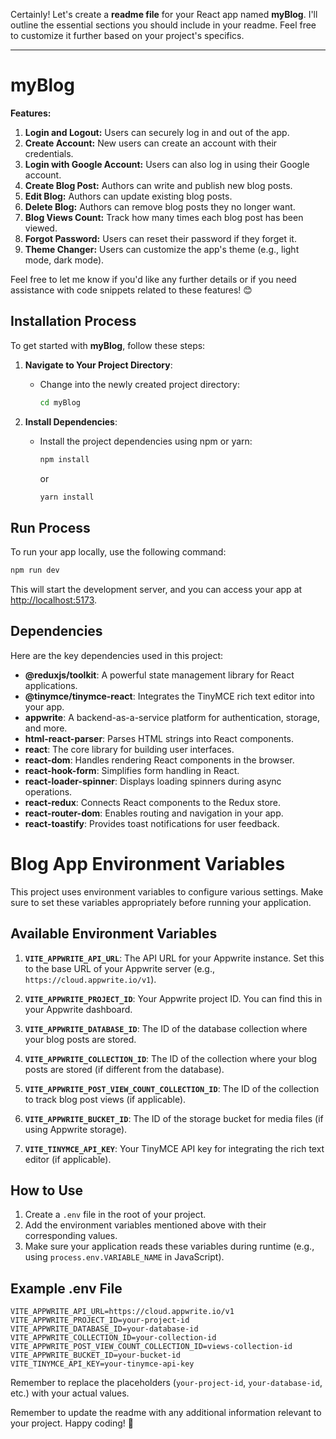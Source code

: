 Certainly! Let's create a **readme file** for your React app named **myBlog**. I'll outline the essential sections you should include in your readme. Feel free to customize it further based on your project's specifics.

---

# myBlog

**Features:**

1. **Login and Logout:** Users can securely log in and out of the app.
2. **Create Account:** New users can create an account with their credentials.
3. **Login with Google Account:** Users can also log in using their Google account.
4. **Create Blog Post:** Authors can write and publish new blog posts.
5. **Edit Blog:** Authors can update existing blog posts.
6. **Delete Blog:** Authors can remove blog posts they no longer want.
7. **Blog Views Count:** Track how many times each blog post has been viewed.
8. **Forgot Password:** Users can reset their password if they forget it.
9. **Theme Changer:** Users can customize the app's theme (e.g., light mode, dark mode).

Feel free to let me know if you'd like any further details or if you need assistance with code snippets related to these features! 😊
## Installation Process

To get started with **myBlog**, follow these steps:

1. **Navigate to Your Project Directory**:
   - Change into the newly created project directory:
     ```bash
     cd myBlog
     ```

2. **Install Dependencies**:
   - Install the project dependencies using npm or yarn:
     ```bash
     npm install
     ```
     or
     ```bash
     yarn install
     ```

## Run Process

To run your app locally, use the following command:

```bash
npm run dev
```

This will start the development server, and you can access your app at [http://localhost:5173](http://localhost:5173).

## Dependencies

Here are the key dependencies used in this project:

- **@reduxjs/toolkit**: A powerful state management library for React applications.
- **@tinymce/tinymce-react**: Integrates the TinyMCE rich text editor into your app.
- **appwrite**: A backend-as-a-service platform for authentication, storage, and more.
- **html-react-parser**: Parses HTML strings into React components.
- **react**: The core library for building user interfaces.
- **react-dom**: Handles rendering React components in the browser.
- **react-hook-form**: Simplifies form handling in React.
- **react-loader-spinner**: Displays loading spinners during async operations.
- **react-redux**: Connects React components to the Redux store.
- **react-router-dom**: Enables routing and navigation in your app.
- **react-toastify**: Provides toast notifications for user feedback.

# Blog App Environment Variables

This project uses environment variables to configure various settings. Make sure to set these variables appropriately before running your application.

## Available Environment Variables

1. **`VITE_APPWRITE_API_URL`**: The API URL for your Appwrite instance. Set this to the base URL of your Appwrite server (e.g., `https://cloud.appwrite.io/v1`).

2. **`VITE_APPWRITE_PROJECT_ID`**: Your Appwrite project ID. You can find this in your Appwrite dashboard.

3. **`VITE_APPWRITE_DATABASE_ID`**: The ID of the database collection where your blog posts are stored.

4. **`VITE_APPWRITE_COLLECTION_ID`**: The ID of the collection where your blog posts are stored (if different from the database).

5. **`VITE_APPWRITE_POST_VIEW_COUNT_COLLECTION_ID`**: The ID of the collection to track blog post views (if applicable).

6. **`VITE_APPWRITE_BUCKET_ID`**: The ID of the storage bucket for media files (if using Appwrite storage).

7. **`VITE_TINYMCE_API_KEY`**: Your TinyMCE API key for integrating the rich text editor (if applicable).

## How to Use

1. Create a `.env` file in the root of your project.
2. Add the environment variables mentioned above with their corresponding values.
3. Make sure your application reads these variables during runtime (e.g., using `process.env.VARIABLE_NAME` in JavaScript).

## Example .env File

```env
VITE_APPWRITE_API_URL=https://cloud.appwrite.io/v1
VITE_APPWRITE_PROJECT_ID=your-project-id
VITE_APPWRITE_DATABASE_ID=your-database-id
VITE_APPWRITE_COLLECTION_ID=your-collection-id
VITE_APPWRITE_POST_VIEW_COUNT_COLLECTION_ID=views-collection-id
VITE_APPWRITE_BUCKET_ID=your-bucket-id
VITE_TINYMCE_API_KEY=your-tinymce-api-key
```

Remember to replace the placeholders (`your-project-id`, `your-database-id`, etc.) with your actual values.

Remember to update the readme with any additional information relevant to your project. Happy coding! 🎉
